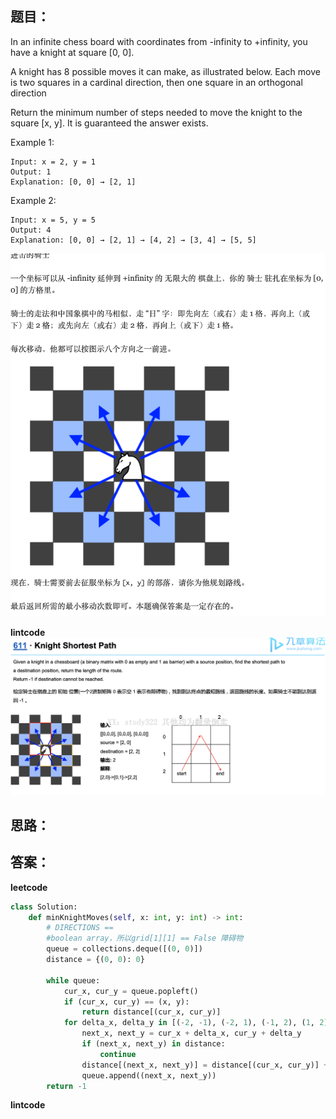 ## 题目：
In an infinite chess board with coordinates from -infinity to +infinity, you have a knight at square [0, 0].

A knight has 8 possible moves it can make, as illustrated below. Each move is two squares in a cardinal direction, then one square in an orthogonal direction

Return the minimum number of steps needed to move the knight to the square [x, y]. It is guaranteed the answer exists.

Example 1:
```
Input: x = 2, y = 1
Output: 1
Explanation: [0, 0] → [2, 1]
```
Example 2:
```
Input: x = 5, y = 5
Output: 4
Explanation: [0, 0] → [2, 1] → [4, 2] → [3, 4] → [5, 5]
```
![p](https://github.com/SSRRBB/Leetcode/blob/main/Images/83.png)

**lintcode**
![s](https://github.com/SSRRBB/Leetcode/blob/main/Images/82.png)

## 思路：

## 答案：
**leetcode**
```python
class Solution:
    def minKnightMoves(self, x: int, y: int) -> int:
        # DIRECTIONS == 
        #boolean array，所以grid[1][1] == False 障碍物
        queue = collections.deque([(0, 0)])
        distance = {(0, 0): 0}
        
        while queue:
            cur_x, cur_y = queue.popleft()
            if (cur_x, cur_y) == (x, y):
                return distance[(cur_x, cur_y)]
            for delta_x, delta_y in [(-2, -1), (-2, 1), (-1, 2), (1, 2), (2, 1), (2, -1), (1, -2), (-1, -2)]:
                next_x, next_y = cur_x + delta_x, cur_y + delta_y
                if (next_x, next_y) in distance:
                    continue
                distance[(next_x, next_y)] = distance[(cur_x, cur_y)] + 1
                queue.append((next_x, next_y))
        return -1
```

**lintcode**
```python

```
